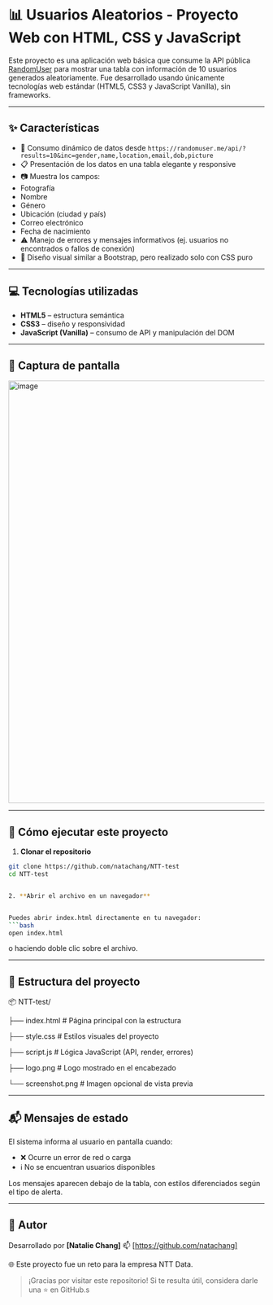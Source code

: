 # 📊 Usuarios Aleatorios - Proyecto Web con HTML, CSS y JavaScript


Este proyecto es una aplicación web básica que consume la API pública [RandomUser](https://randomuser.me) para mostrar una tabla con información de 10 usuarios generados aleatoriamente. Fue desarrollado usando únicamente tecnologías web estándar (HTML5, CSS3 y JavaScript Vanilla), sin frameworks.


---


## ✨ Características


- 🔄 Consumo dinámico de datos desde `https://randomuser.me/api/?results=10&inc=gender,name,location,email,dob,picture`
- 📋 Presentación de los datos en una tabla elegante y responsive
- 📷 Muestra los campos:
 - Fotografía
 - Nombre
 - Género
 - Ubicación (ciudad y país)
 - Correo electrónico
 - Fecha de nacimiento
- ⚠️ Manejo de errores y mensajes informativos (ej. usuarios no encontrados o fallos de conexión)
- 🎨 Diseño visual similar a Bootstrap, pero realizado solo con CSS puro


---


## 💻 Tecnologías utilizadas


- **HTML5** – estructura semántica
- **CSS3** – diseño y responsividad
- **JavaScript (Vanilla)** – consumo de API y manipulación del DOM


---


## 📸 Captura de pantalla

<img width="830" alt="image" src="https://github.com/user-attachments/assets/bc04c717-9fe2-4046-ab49-396ab545ffb2" />




---


## 🚀 Cómo ejecutar este proyecto


1. **Clonar el repositorio**


  ```bash
  git clone https://github.com/natachang/NTT-test
  cd NTT-test


2. **Abrir el archivo en un navegador**


  Puedes abrir index.html directamente en tu navegador:
  ```bash
  open index.html
  ```
  o haciendo doble clic sobre el archivo.


---


##  📁 Estructura del proyecto


📦 NTT-test/


├── index.html         # Página principal con la estructura


├── style.css          # Estilos visuales del proyecto


├── script.js          # Lógica JavaScript (API, render, errores)


├── logo.png           # Logo mostrado en el encabezado


└── screenshot.png     # Imagen opcional de vista previa


---


## 📬 Mensajes de estado


El sistema informa al usuario en pantalla cuando:


- ❌ Ocurre un error de red o carga
- ℹ️ No se encuentran usuarios disponibles


Los mensajes aparecen debajo de la tabla, con estilos diferenciados según el tipo de alerta.


---


## 🙋 Autor


Desarrollado por **[Natalie Chang]** 
📫 [https://github.com/natachang]


🌐 Este proyecto fue un reto para la empresa NTT Data.


> ¡Gracias por visitar este repositorio! Si te resulta útil, considera darle una ⭐ en GitHub.s




